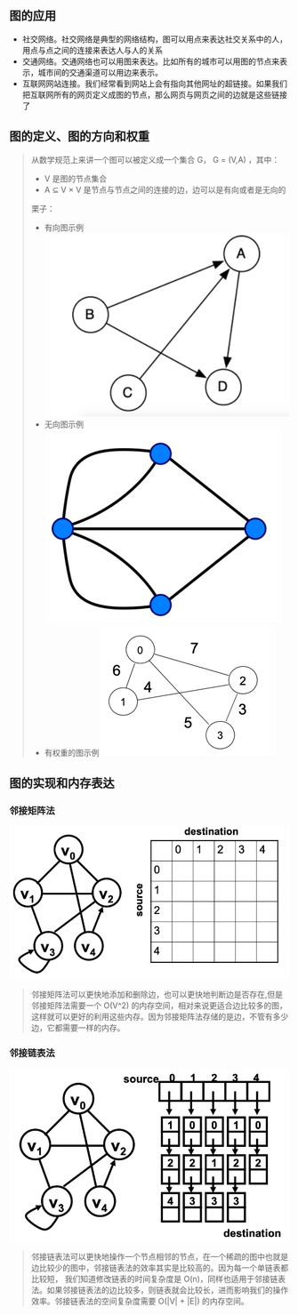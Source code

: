 ## 图的应用

* 社交网络。社交网络是典型的网络结构，图可以用点来表达社交关系中的人，用点与点之间的连接来表达人与人的关系
* 交通网络。交通网络也可以用图来表达。比如所有的城市可以用图的节点来表示，城市间的交通渠道可以用边来表示。
* 互联网网站连接。我们经常看到网站上会有指向其他网址的超链接。如果我们把互联网所有的网页定义成图的节点，那么网页与网页之间的边就是这些链接了

## 图的定义、图的方向和权重

> 从数学规范上来讲一个图可以被定义成一个集合 G， G = (V,A) ，其中：
> 
> * V 是图的节点集合
> * A ⊆ V × V 是节点与节点之间的连接的边，边可以是有向或者是无向的
> 
> 栗子：
>
> * 有向图示例
> ![有向图示例](images/有向图示例.png)
> * 无向图示例
> ![无向图示例](images/无向图示例.png)
> * 有权重的图示例
> ![有权重的图示例](images/有权重的图示例.png)
>

## 图的实现和内存表达

### 邻接矩阵法

![邻接矩阵法示例](images/邻接矩阵法示例.png)

> 邻接矩阵法可以更快地添加和删除边，也可以更快地判断边是否存在,但是邻接矩阵法需要一个 O(V^2) 的内存空间，相对来说更适合边比较多的图，
> 这样就可以更好的利用这些内存。因为邻接矩阵法存储的是边，不管有多少边，它都需要一样的内存。

### 邻接链表法

![邻接链表法示例](images/邻接链表法示例.png)

> 邻接链表法可以更快地操作一个节点相邻的节点，在一个稀疏的图中也就是边比较少的图中，邻接链表法的效率其实是比较高的。因为每一个单链表都比较短，
> 我们知道修改链表的时间复杂度是 O(n)，同样也适用于邻接链表法。如果邻接链表法的边比较多，则链表就会比较长，进而影响我们的操作效率。邻接链表法的空间复杂度需要 O(|V| + |E|) 的内存空间。

